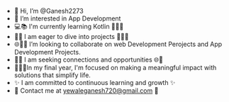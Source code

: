 - 👋 Hi, I’m @Ganesh2273
- 👀 I’m interested in App Development
- 💻📚 I'm currently learning Kotlin 🚀👨‍💻
- 🚀💡 I am eager to dive into projects 🔧👨‍💻
- 🌐📱🤝 I’m looking to collaborate on web Development Perojects and App Development Projects.
- 🤝✨ I am seeking connections and opportunities 🌐🚀
- 🚀💡👥In my final year, I'm focused on making a meaningful impact with solutions that simplify life.
- ✨ I am committed to continuous learning and growth ✨
- 📧 Contact me at yewaleganesh720@gmail.com 🌟
  


<!---
Ganesh2273/Ganesh2273 is a ✨ special ✨ repository because its `README.md` (this file) appears on your GitHub profile.
You can click the Preview link to take a look at your changes.
--->
